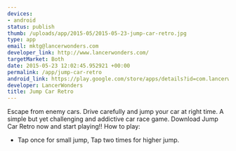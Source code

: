 ```yaml
--- 
devices: 
- android
status: publish
thumb: /uploads/app/2015-05/2015-05-23-jump-car-retro.jpg
type: app
email: mktg@lancerwonders.com
developer_link: http://www.lancerwonders.com/
targetMarket: Both
date: 2015-05-23 12:02:45.952921 +00:00
permalink: /app/jump-car-retro
android_link: https://play.google.com/store/apps/details?id=com.lancerwonders.jumpcar
developer: LancerWonders
title: Jump Car Retro
---
```


Escape from enemy cars. Drive carefully and jump your car at right time.
A simple but yet challenging and addictive car race game.
Download Jump Car Retro now and start playing!!
How to play:
* Tap once for small jump, Tap two times for higher jump.
